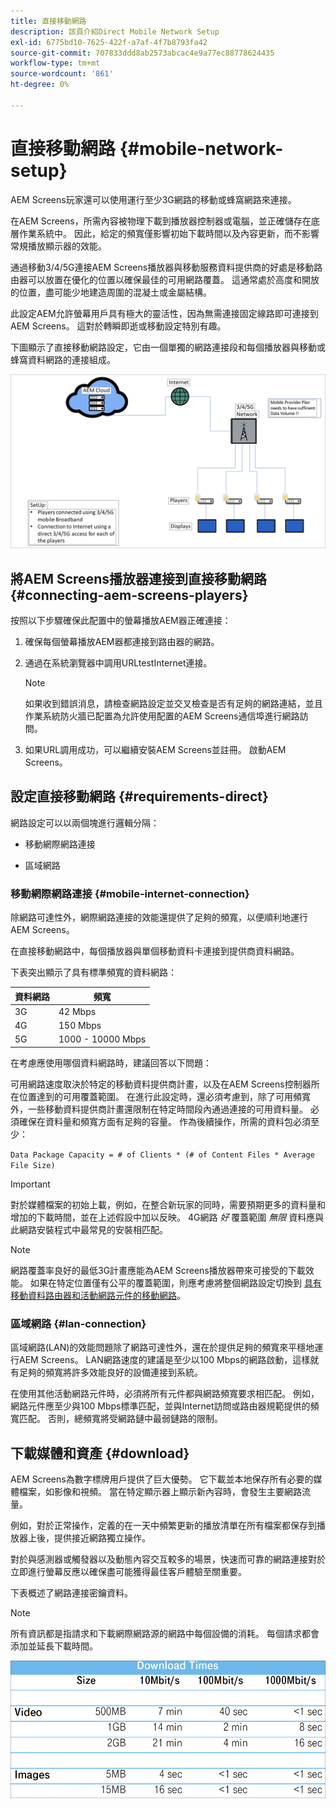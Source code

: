 ```yaml
---
title: 直接移動網路
description: 該頁介紹Direct Mobile Network Setup
exl-id: 6775bd10-7625-422f-a7af-4f7b8793fa42
source-git-commit: 707833ddd8ab2573abcac4e9a77ec88778624435
workflow-type: tm+mt
source-wordcount: '861'
ht-degree: 0%

---
```


# 直接移動網路 {#mobile-network-setup}

AEM Screens玩家還可以使用運行至少3G網路的移動或蜂窩網路來連接。

在AEM Screens，所需內容被物理下載到播放器控制器或電腦，並正確儲存在底層作業系統中。 因此，給定的頻寬僅影響初始下載時間以及內容更新，而不影響常規播放顯示器的效能。

通過移動3/4/5G連接AEM Screens播放器與移動服務資料提供商的好處是移動路由器可以放置在優化的位置以確保最佳的可用網路覆蓋。 這通常處於高度和開放的位置，盡可能少地建造周圍的混凝土或金屬結構。

此設定AEM允許螢幕用戶具有極大的靈活性，因為無需連接固定線路即可連接到AEM Screens。 這對於轉瞬即逝或移動設定特別有趣。

下圖顯示了直接移動網路設定，它由一個單獨的網路連接段和每個播放器與移動或蜂窩資料網路的連接組成。

![](/help/using/assets/direct-mobile-1.png)

## 將AEM Screens播放器連接到直接移動網路 {#connecting-aem-screens-players}

按照以下步驟確保此配置中的螢幕播放AEM器正確連接：

1. 確保每個螢幕播放AEM器都連接到路由器的網路。

1. 通過在系統瀏覽器中調用URLtestInternet連接。

   >[!NOTE]
   >如果收到錯誤消息，請檢查網路設定並交叉檢查是否有足夠的網路連結，並且作業系統防火牆已配置為允許使用配置的AEM Screens通信埠進行網路訪問。

1. 如果URL調用成功，可以繼續安裝AEM Screens並註冊。 啟動AEM Screens。

## 設定直接移動網路 {#requirements-direct}

網路設定可以以兩個塊進行邏輯分隔：

* 移動網際網路連接

* 區域網路

### 移動網際網路連接 {#mobile-internet-connection}

除網路可達性外，網際網路連接的效能還提供了足夠的頻寬，以便順利地運行AEM Screens。

在直接移動網路中，每個播放器與單個移動資料卡連接到提供商資料網路。

下表突出顯示了具有標準頻寬的資料網路：

| 資料網路 | 頻寬 |
|--- |--- |
| 3G | 42 Mbps |
| 4G | 150 Mbps |
| 5G | 1000 - 10000 Mbps |

在考慮應使用哪個資料網路時，建議回答以下問題：

可用網路速度取決於特定的移動資料提供商計畫，以及在AEM Screens控制器所在位置達到的可用覆蓋範圍。
在進行此設定時，還必須考慮到，除了可用頻寬外，一些移動資料提供商計畫還限制在特定時間段內通過連接的可用資料量。 必須確保在資料量和頻寬方面有足夠的容量。
作為後續操作，所需的資料包必須至少：

`Data Package Capacity = # of Clients * (# of Content Files * Average File Size)`


>[!IMPORTANT]
>對於媒體檔案的初始上載，例如，在整合新玩家的同時，需要預期更多的資料量和增加的下載時間，並在上述假設中加以反映。 4G網路 *好* 覆蓋範圍 *無限* 資料應與此網路安裝程式中最常見的安裝相匹配。

>[!NOTE]
>網路覆蓋率良好的最低3G計畫應能為AEM Screens播放器帶來可接受的下載效能。 如果在特定位置僅有公平的覆蓋範圍，則應考慮將整個網路設定切換到 [具有移動資料路由器和活動網路元件的移動網路](/help/using/mobile-network-router.md)。


### 區域網路 {#lan-connection}

區域網路(LAN)的效能問題除了網路可達性外，還在於提供足夠的頻寬來平穩地運行AEM Screens。 LAN網路速度的建議是至少以100 Mbps的網路啟動，這樣就有足夠的頻寬將許多效能良好的設備連接到系統。

在使用其他活動網路元件時，必須將所有元件都與網路頻寬要求相匹配。 例如，網路元件應至少與100 Mbps標準匹配，並與Internet訪問或路由器規範提供的頻寬匹配。 否則，總頻寬將受網路鏈中最弱鏈路的限制。

## 下載媒體和資產 {#download}

AEM Screens為數字標牌用戶提供了巨大優勢。 它下載並本地保存所有必要的媒體檔案，如影像和視頻。 當在特定顯示器上顯示新內容時，會發生主要網路流量。

例如，對於正常操作，定義的在一天中頻繁更新的播放清單在所有檔案都保存到播放器上後，提供接近網路獨立操作。

對於與感測器或觸發器以及動態內容交互較多的場景，快速而可靠的網路連接對於立即進行螢幕反應以確保盡可能獲得最佳客戶體驗至關重要。

下表概述了網路連接密鑰資料。

>[!NOTE]
>
>所有資訊都是指請求和下載網際網路源的網路中每個設備的消耗。 每個請求都會添加並延長下載時間。

![](/help/using/assets/download-times-mobile.png)
